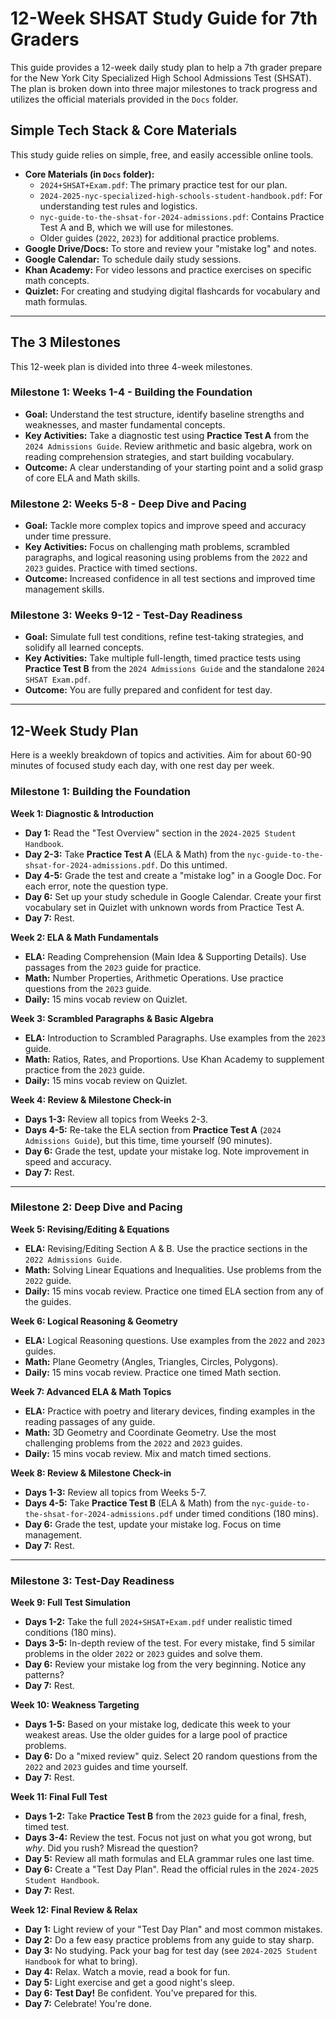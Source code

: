 # 12-Week SHSAT Study Guide for 7th Graders

This guide provides a 12-week daily study plan to help a 7th grader prepare for the New York City Specialized High School Admissions Test (SHSAT). The plan is broken down into three major milestones to track progress and utilizes the official materials provided in the `Docs` folder.

## Simple Tech Stack & Core Materials

This study guide relies on simple, free, and easily accessible online tools.

*   **Core Materials (in `Docs` folder):**
    *   `2024+SHSAT+Exam.pdf`: The primary practice test for our plan.
    *   `2024-2025-nyc-specialized-high-schools-student-handbook.pdf`: For understanding test rules and logistics.
    *   `nyc-guide-to-the-shsat-for-2024-admissions.pdf`: Contains Practice Test A and B, which we will use for milestones.
    *   Older guides (`2022`, `2023`) for additional practice problems.
*   **Google Drive/Docs:** To store and review your "mistake log" and notes.
*   **Google Calendar:** To schedule daily study sessions.
*   **Khan Academy:** For video lessons and practice exercises on specific math concepts.
*   **Quizlet:** For creating and studying digital flashcards for vocabulary and math formulas.

---

## The 3 Milestones

This 12-week plan is divided into three 4-week milestones.

### Milestone 1: Weeks 1-4 - Building the Foundation
*   **Goal:** Understand the test structure, identify baseline strengths and weaknesses, and master fundamental concepts.
*   **Key Activities:** Take a diagnostic test using **Practice Test A** from the `2024 Admissions Guide`. Review arithmetic and basic algebra, work on reading comprehension strategies, and start building vocabulary.
*   **Outcome:** A clear understanding of your starting point and a solid grasp of core ELA and Math skills.

### Milestone 2: Weeks 5-8 - Deep Dive and Pacing
*   **Goal:** Tackle more complex topics and improve speed and accuracy under time pressure.
*   **Key Activities:** Focus on challenging math problems, scrambled paragraphs, and logical reasoning using problems from the `2022` and `2023` guides. Practice with timed sections.
*   **Outcome:** Increased confidence in all test sections and improved time management skills.

### Milestone 3: Weeks 9-12 - Test-Day Readiness
*   **Goal:** Simulate full test conditions, refine test-taking strategies, and solidify all learned concepts.
*   **Key Activities:** Take multiple full-length, timed practice tests using **Practice Test B** from the `2024 Admissions Guide` and the standalone `2024 SHSAT Exam.pdf`.
*   **Outcome:** You are fully prepared and confident for test day.

---

## 12-Week Study Plan

Here is a weekly breakdown of topics and activities. Aim for about 60-90 minutes of focused study each day, with one rest day per week.

### **Milestone 1: Building the Foundation**

**Week 1: Diagnostic & Introduction**
*   **Day 1:** Read the "Test Overview" section in the `2024-2025 Student Handbook`.
*   **Day 2-3:** Take **Practice Test A** (ELA & Math) from the `nyc-guide-to-the-shsat-for-2024-admissions.pdf`. Do this untimed.
*   **Day 4-5:** Grade the test and create a "mistake log" in a Google Doc. For each error, note the question type.
*   **Day 6:** Set up your study schedule in Google Calendar. Create your first vocabulary set in Quizlet with unknown words from Practice Test A.
*   **Day 7:** Rest.

**Week 2: ELA & Math Fundamentals**
*   **ELA:** Reading Comprehension (Main Idea & Supporting Details). Use passages from the `2023` guide for practice.
*   **Math:** Number Properties, Arithmetic Operations. Use practice questions from the `2023` guide.
*   **Daily:** 15 mins vocab review on Quizlet.

**Week 3: Scrambled Paragraphs & Basic Algebra**
*   **ELA:** Introduction to Scrambled Paragraphs. Use examples from the `2023` guide.
*   **Math:** Ratios, Rates, and Proportions. Use Khan Academy to supplement practice from the `2023` guide.
*   **Daily:** 15 mins vocab review on Quizlet.

**Week 4: Review & Milestone Check-in**
*   **Days 1-3:** Review all topics from Weeks 2-3.
*   **Days 4-5:** Re-take the ELA section from **Practice Test A** (`2024 Admissions Guide`), but this time, time yourself (90 minutes).
*   **Day 6:** Grade the test, update your mistake log. Note improvement in speed and accuracy.
*   **Day 7:** Rest.

---

### **Milestone 2: Deep Dive and Pacing**

**Week 5: Revising/Editing & Equations**
*   **ELA:** Revising/Editing Section A & B. Use the practice sections in the `2022 Admissions Guide`.
*   **Math:** Solving Linear Equations and Inequalities. Use problems from the `2022` guide.
*   **Daily:** 15 mins vocab review. Practice one timed ELA section from any of the guides.

**Week 6: Logical Reasoning & Geometry**
*   **ELA:** Logical Reasoning questions. Use examples from the `2022` and `2023` guides.
*   **Math:** Plane Geometry (Angles, Triangles, Circles, Polygons).
*   **Daily:** 15 mins vocab review. Practice one timed Math section.

**Week 7: Advanced ELA & Math Topics**
*   **ELA:** Practice with poetry and literary devices, finding examples in the reading passages of any guide.
*   **Math:** 3D Geometry and Coordinate Geometry. Use the most challenging problems from the `2022` and `2023` guides.
*   **Daily:** 15 mins vocab review. Mix and match timed sections.

**Week 8: Review & Milestone Check-in**
*   **Days 1-3:** Review all topics from Weeks 5-7.
*   **Days 4-5:** Take **Practice Test B** (ELA & Math) from the `nyc-guide-to-the-shsat-for-2024-admissions.pdf` under timed conditions (180 mins).
*   **Day 6:** Grade the test, update your mistake log. Focus on time management.
*   **Day 7:** Rest.

---

### **Milestone 3: Test-Day Readiness**

**Week 9: Full Test Simulation**
*   **Days 1-2:** Take the full `2024+SHSAT+Exam.pdf` under realistic timed conditions (180 mins).
*   **Days 3-5:** In-depth review of the test. For every mistake, find 5 similar problems in the older `2022` or `2023` guides and solve them.
*   **Day 6:** Review your mistake log from the very beginning. Notice any patterns?
*   **Day 7:** Rest.

**Week 10: Weakness Targeting**
*   **Days 1-5:** Based on your mistake log, dedicate this week to your weakest areas. Use the older guides for a large pool of practice problems.
*   **Day 6:** Do a "mixed review" quiz. Select 20 random questions from the `2022` and `2023` guides and time yourself.
*   **Day 7:** Rest.

**Week 11: Final Full Test**
*   **Days 1-2:** Take **Practice Test B** from the `2023` guide for a final, fresh, timed test.
*   **Days 3-4:** Review the test. Focus not just on what you got wrong, but *why*. Did you rush? Misread the question?
*   **Day 5:** Review all math formulas and ELA grammar rules one last time.
*   **Day 6:** Create a "Test Day Plan". Read the official rules in the `2024-2025 Student Handbook`.
*   **Day 7:** Rest.

**Week 12: Final Review & Relax**
*   **Day 1:** Light review of your "Test Day Plan" and most common mistakes.
*   **Day 2:** Do a few easy practice problems from any guide to stay sharp.
*   **Day 3:** No studying. Pack your bag for test day (see `2024-2025 Student Handbook` for what to bring).
*   **Day 4:** Relax. Watch a movie, read a book for fun.
*   **Day 5:** Light exercise and get a good night's sleep.
*   **Day 6:** **Test Day!** Be confident. You've prepared for this.
*   **Day 7:** Celebrate! You're done. 